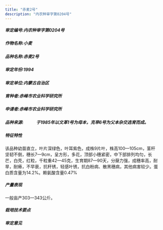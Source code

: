 ```yaml
---
title: "赤麦2号"
description: "内农种审字第0204号"
---
```

##### 审定编号:内农种审字第0204号

##### 作物名称:小麦

##### 品种名称:赤麦2号

##### 审定年份:1994

##### 审定单位:内蒙古自治区

##### 育种者:赤峰市农业科学研究所

##### 申请者:赤峰市农业科学研究所

##### 品种来源:　　　于1985年以文革1号为母本，克旱6号为父本杂交选育而成。


##### 特征特性
该品种幼苗直立，叶片深绿色，叶耳紫色，成株9片叶，株高100—105cm，茎秆坚韧不倒，穗长7—9cm，呈方形，多花，顶部小穗紧密，中下部排列均匀，长芒，白壳，红粒，千粒重42—45克，生育期87—90天，分蘖力强，成穗率高，耐旱，耐瘠，不早衰，抗秆锈，轻感叶锈，抗白粉病、散黑穗病，其他病害较少。蛋白质含量为14.2%。赖氨酸含量0.47%


##### 产量表现
一般亩产303—343公斤。


##### 栽培技术要点


##### 审定意见

